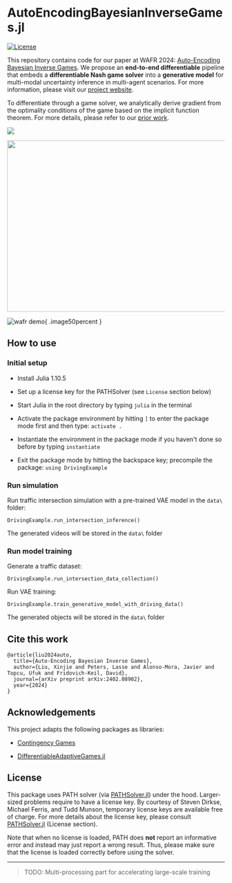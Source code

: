 # AutoEncodingBayesianInverseGames.jl

[![License](https://img.shields.io/badge/license-MIT-blue)](https://opensource.org/licenses/MIT)

This repository contains code for our paper at WAFR 2024: [Auto-Encoding Bayesian Inverse Games](https://arxiv.org/pdf/2402.08902). We propose an **end-to-end differentiable** pipeline that embeds a **differentiable Nash game solver** into a **generative model** for multi-modal uncertainty inference in multi-agent scenarios. For more information, please visit our [project website](https://xinjie-liu.github.io/projects/bayesian-inverse-games/).

To differentiate through a game solver, we analytically derive gradient from the optimality conditions of the game based on the implicit function theorem. For more details, please refer to our [prior work](https://xinjie-liu.github.io/projects/game/). 

<a href ="https://arxiv.org/abs/2402.08902"><img src="https://xinjie-liu.github.io/assets/img/liu2024wafr_teaser.png"></a>


<a href ="https://xinjie-liu.github.io/assets/pdf/liu2024auto.pdf"><img src="https://xinjie-liu.github.io/assets/img/liu2024auto.png" width = "560" height = "396"></a>

![wafr demo](https://xinjie-liu.github.io/assets/img/liu2024wafr_demo.gif){ .image50percent }

## How to use

### Initial setup

* Install Julia 1.10.5

* Set up a license key for the PATHSolver (see `License` section below)

* Start Julia in the root directory by typing `julia` in the terminal

* Activate the package environment by hitting `]` to enter the package mode first and then type: `activate .`

* Instantiate the environment in the package mode if you haven't done so before by typing `instantiate`

* Exit the package mode by hitting the backspace key; precompile the package: `using DrivingExample`

### Run simulation

Run traffic intersection simulation with a pre-trained VAE model in the `data\` folder:

```
DrivingExample.run_intersection_inference()
```

The generated videos will be stored in the `data\` folder 

### Run model training

Generate a traffic dataset:

```
DrivingExample.run_intersection_data_collection()
```

Run VAE training:

```
DrivingExample.train_generative_model_with_driving_data()
```

The generated objects will be stored in the `data\` folder

## Cite this work

```
@article{liu2024auto,
  title={Auto-Encoding Bayesian Inverse Games},
  author={Liu, Xinjie and Peters, Lasse and Alonso-Mora, Javier and Topcu, Ufuk and Fridovich-Keil, David},
  journal={arXiv preprint arXiv:2402.08902},
  year={2024}
}
```

## Acknowledgements

This project adapts the following packages as libraries:

* [Contingency Games](https://github.com/lassepe/peters2024ral-code)

* [DifferentiableAdaptiveGames.jl](https://github.com/xinjie-liu/DifferentiableAdaptiveGames.jl)

## License

This package uses PATH solver (via [PATHSolver.jl](https://github.com/chkwon/PATHSolver.jl)) under the hood. Larger-sized problems require to have a license key. By courtesy of Steven Dirkse, Michael Ferris, and Tudd Munson, temporary license keys are available free of charge. For more details about the license key, please consult [PATHSolver.jl](https://github.com/chkwon/PATHSolver.jl) (License section). 

Note that when no license is loaded, PATH does **not** report an informative error and instead may just report a wrong result. Thus, please make sure that the license is loaded correctly before using the solver.

---

> TODO:
> Multi-processing part for accelerating large-scale training
